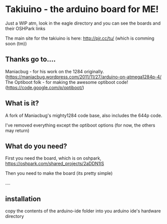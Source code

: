 # Takiuino - the arduino board for ME!

Just a WIP atm, look in the eagle directory and you can see the boards and their OSHPark links

The main site for the takiuino is here: http://pjr.cc/tu/ (which is comming soon (tm))

## Thanks go to....

Maniacbug - for his work on the 1284 originally. (https://maniacbug.wordpress.com/2011/11/27/arduino-on-atmega1284p-4/
The Optiboot folk - for making the awesome optiboot code! (https://code.google.com/p/optiboot/)

## What is it?

A fork of Maniacbug's mighty1284 code base, also includes the 644p code.

I've removed everything except the optiboot options (for now, the others may return)

## What do you need?

First you need the board, which is on oshpark, https://oshpark.com/shared_projects/2aDDN1lS

Then you need to make the board (its pretty simple)

....

## installation

copy the contents of the arduino-ide folder into you arduino ide's hardware directory

